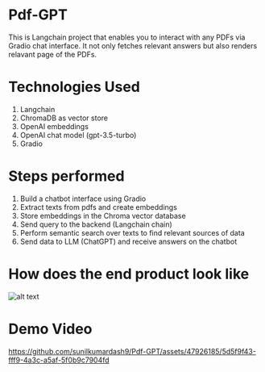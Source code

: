 # Pdf-GPT

This is Langchain project that enables you to interact with any PDFs via Gradio chat interface. It not only fetches relevant answers but also renders relavant page of the PDFs.

# Technologies Used
1. Langchain
2. ChromaDB as vector store
3. OpenAI embeddings
4. OpenAI chat model (gpt-3.5-turbo)
5. Gradio 

# Steps performed

1. Build a chatbot interface using Gradio
2. Extract texts from pdfs and create embeddings
3. Store embeddings in the Chroma vector database
4. Send query to the backend (Langchain chain)
5. Perform semantic search over texts to find relevant sources of data
6. Send data to LLM (ChatGPT) and receive answers on the chatbot


# How does the end product look like

![alt text](https://github.com/sunilkumardash9/Pdf-GPT/blob/main/Resources/Screenshot%20from%202023-05-10%2022-07-20.png?raw=true)

# Demo Video


https://github.com/sunilkumardash9/Pdf-GPT/assets/47926185/5d5f9f43-fff9-4a3c-a5af-5f0b9c7904fd


